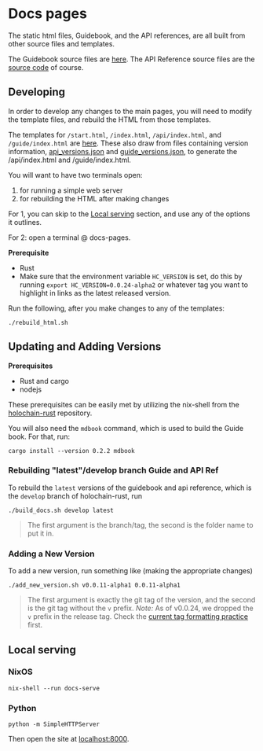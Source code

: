 # Docs pages

The static html files, Guidebook, and the API references, are all built from other source files and templates.

The Guidebook source files are [here](https://github.com/holochain/holochain-rust/tree/develop/doc/holochain_101/src).
The API Reference source files are the [source code](https://github.com/holochain/holochain-rust) of course.

## Developing

In order to develop any changes to the main pages, you will need to modify the template files, and rebuild the HTML from those templates.

The templates for `/start.html`, `/index.html`, `/api/index.html`, and `/guide/index.html` are [here](./src/src).
These also draw from files containing version information, [api_versions.json](./api_versions.json) and [guide_versions.json](./guide_versions.json), to generate the /api/index.html and /guide/index.html.

You will want to have two terminals open:
1. for running a simple web server
2. for rebuilding the HTML after making changes

For 1, you can skip to the [Local serving](#local-serving) section, and use any of the options it outlines.

For 2: open a terminal @ docs-pages.

**Prerequisite**
- Rust
- Make sure that the environment variable `HC_VERSION` is set, do this by running `export HC_VERSION=0.0.24-alpha2` or whatever tag you want to highlight in links as the latest released version.

Run the following, after you make changes to any of the templates:
```shell
./rebuild_html.sh
```


## Updating and Adding Versions

**Prerequisites**
- Rust and cargo
- nodejs

These prerequisites can be easily met by utilizing the nix-shell from the [holochain-rust](https://github.com/holochain/holochain-rust) repository. 

You will also need the `mdbook` command, which is used to build the Guide book. For that, run:
```shell
cargo install --version 0.2.2 mdbook
```

### Rebuilding "latest"/develop branch Guide and API Ref

To rebuild the `latest` versions of the guidebook and api reference, which is the `develop` branch of holochain-rust, run
```shell
./build_docs.sh develop latest
```
> The first argument is the branch/tag, the second is the folder name to put it in.

### Adding a New Version

To add a new version, run something like (making the appropriate changes)
```shell
./add_new_version.sh v0.0.11-alpha1 0.0.11-alpha1
```
> The first argument is exactly the git tag of the version, and the second is the git tag without the `v` prefix. _Note:_ As of v0.0.24, we dropped the `v` prefix in the release tag. Check the [current tag formatting practice](https://github.com/holochain/holochain-rust/releases) first.


## Local serving

### NixOS

`nix-shell --run docs-serve`

### Python

`python -m SimpleHTTPServer`

Then open the site at [localhost:8000](http://localhost:8000).
